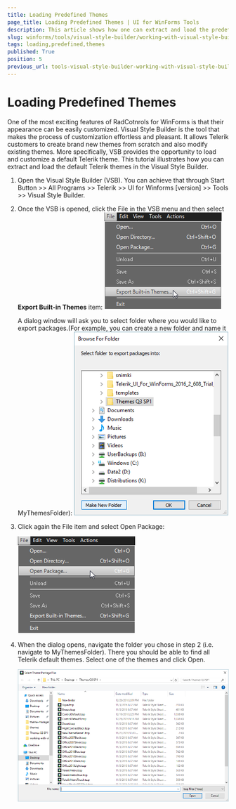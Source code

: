 ```yaml
---
title: Loading Predefined Themes
page_title: Loading Predefined Themes | UI for WinForms Tools
description: This article shows how one can extract and load the predefined themes.
slug: winforms/tools/visual-style-builder/working-with-visual-style-builder/loading-predefined-themes
tags: loading,predefined,themes
published: True
position: 5
previous_url: tools-visual-style-builder-working-with-visual-style-builder-loading-predefined-themes
---
```


# Loading Predefined Themes

One of the most exciting features of RadCotnrols for WinForms is that their appearance can be easily customized. Visual Style Builder is the tool that makes the process of customization effortless and pleasant. It allows Telerik customers to create brand new themes from scratch and also modify existing themes. More specifically, VSB provides the opportunity to load and customize a default Telerik theme. This tutorial illustrates how you can extract and load the default Telerik themes in the Visual Style Builder.
        

1. Open the Visual Style Builder (VSB). You can achieve that through Start Button >> All Programs >> Telerik >> UI for Winforms [version] >> Tools >> Visual Style Builder.
            

1. Once the VSB is opened, click the File in the VSB menu and then select __Export Built-in Themes__ item:
    ![tools-visual-style-builder-working-with-visual-style-builder-loading-predefined-themes 001](images/tools-visual-style-builder-working-with-visual-style-builder-loading-predefined-themes001.png)

    A dialog window will ask you to select folder where you would like to export packages.(For example, you can create a new folder and name it MyThemesFolder):
    ![tools-visual-style-builder-working-with-visual-style-builder-loading-predefined-themes 002](images/tools-visual-style-builder-working-with-visual-style-builder-loading-predefined-themes002.png)

1. Click again the File item and select Open Package:

    ![tools-visual-style-builder-working-with-visual-style-builder-loading-predefined-themes 003](images/tools-visual-style-builder-working-with-visual-style-builder-loading-predefined-themes003.png)

1. When the dialog opens, navigate the folder you chose in step 2 (i.e. navigate to MyThemesFolder). There you should be able to find all Telerik default themes. Select one of the themes and click Open.

    ![tools-visual-style-builder-working-with-visual-style-builder-loading-predefined-themes 004](images/tools-visual-style-builder-working-with-visual-style-builder-loading-predefined-themes004.png)
